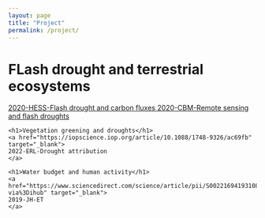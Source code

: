 ```yaml
---
layout: page
title: "Project"
permalink: /project/
---
```

<div class="container">
    <h1>FLash drought and terrestrial ecosystems</h1>
    <a href="https://hess.copernicus.org/articles/24/5579/2020/" target="_blank">
    2020-HESS-Flash drought and carbon fluxes
    <a href="https://cbmjournal.biomedcentral.com/articles/10.1186/s13021-020-00156-1" target="_blank">
    2020-CBM-Remote sensing and flash droughts
    </a>
    
    <h1>Vegetation greening and droughts</h1>
    <a href="https://iopscience.iop.org/article/10.1088/1748-9326/ac69fb" target="_blank">
    2022-ERL-Drought attribution
    </a>

    <h1>Water budget and human activity</h1>
    <a href="https://www.sciencedirect.com/science/article/pii/S0022169419310856?via%3Dihub" target="_blank">
    2019-JH-ET
    </a>
<div>   
    
<html>
  <head>
    <style>
      body {
        background-image: url('/assets/images/drought-vegetation.jpg');
        background-size: cover;
        background-position: center;
        background-attachment: fixed;
      }
    </style>
  </head>
</html>
